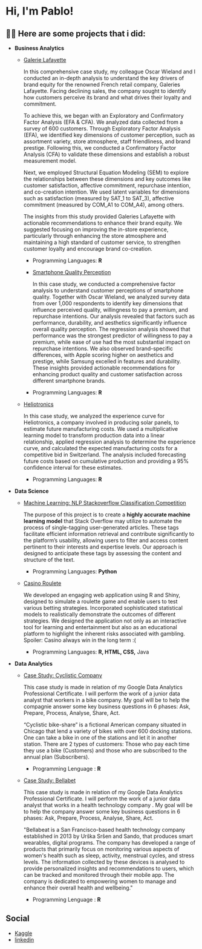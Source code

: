 <h1>Hi, I'm Pablo! 

<h2>👨‍💻 Here are some projects that i did:</h2>
  
- <b> **Business Analytics** </b>

  - [Galerie Lafayette](https://github.com/HuberPablo/Galeries-Lafayette)

     In this comprehensive case study, my colleague Oscar Wieland and I conducted an in-depth analysis to understand the key drivers of brand equity for the renowned French retail company, Galeries Lafayette. Facing declining sales, the company sought to identify how customers perceive its brand and what drives their loyalty and commitment.

    To achieve this, we began with an Exploratory and Confirmatory Factor Analysis (EFA & CFA). We analyzed data collected from a survey of 600 customers. Through Exploratory Factor Analysis (EFA), we identified key dimensions of customer perception, such as assortment variety, store atmosphere, staff friendliness, and brand prestige. Following this, we conducted a Confirmatory Factor Analysis (CFA) to validate these dimensions and establish a robust measurement model.

    Next, we employed Structural Equation Modeling (SEM) to explore the relationships between these dimensions and key outcomes like customer satisfaction, affective commitment, repurchase intention, and co-creation intention. We used latent variables for dimensions such as satisfaction (measured by SAT_1 to SAT_3), affective commitment (measured by COM_A1 to COM_A4), among others.

    The insights from this study provided Galeries Lafayette with actionable recommendations to enhance their brand equity. We suggested focusing on improving the in-store experience, particularly through enhancing the store atmosphere and maintaining a high standard of customer service, to strengthen customer loyalty and encourage brand co-creation.
      - Programming Languages: **R**

    - [Smartphone Quality Perception](https://github.com/HuberPablo/SmartphoneQualityPerception)

      In this case study, we conducted a comprehensive factor analysis to understand customer perceptions of smartphone quality. Together with Oscar Wieland, we analyzed survey data from over 1,000 respondents to identify key dimensions that influence perceived quality, willingness to pay a premium, and repurchase intentions. Our analysis revealed that factors such as performance, durability, and aesthetics significantly influence overall quality perception.
     The regression analysis showed that performance was the strongest predictor of willingness to pay a premium, while ease of use had the most substantial impact on repurchase intentions.
     We also observed brand-specific differences, with Apple scoring higher on aesthetics and prestige, while Samsung excelled in features and durability. These insights provided actionable recommendations for enhancing product quality and customer satisfaction across different smartphone brands.
     - Programming Languages: **R**
       
  - [Heliotronics](https://github.com/HuberPablo/Heliotronics)

    In this case study, we analyzed the experience curve for Heliotronics, a company involved in producing solar panels, to estimate future manufacturing costs.
    We used a multiplicative learning model to transform production data into a linear relationship, applied regression analysis to determine the experience curve, and calculated the expected manufacturing costs for a competitive bid in Switzerland.
    The analysis included forecasting future costs based on cumulative production and providing a 95% confidence interval for these estimates.
    - Programming Languages: **R**


- <b> **Data Science** </b>

  - [Machine Learning: NLP Stackoverflow Classification Competition](https://github.com/HuberPablo/Stackoverflow-Classification-)
    
    The purpose of this project is to create a **highly accurate machine learning model** that
    Stack Overflow may utilize to automate the process of single-tagging user-generated articles.
    These tags facilitate efficient information retrieval and contribute significantly to the platform’s
    usability, allowing users to filter and access content pertinent to their interests and expertise
    levels. Our approach is designed to anticipate these tags by assessing the content and structure
    of the text.
    - Programming Languages: **Python**
    
  - [Casino Roulete](https://github.com/SimoesBarbosaRicardo/Roulette-Lab)
    
    We developed an engaging web application using R and Shiny, designed to simulate a roulette game and enable users to test various betting strategies.
    Incorporated sophisticated statistical models to realistically demonstrate the outcomes of different strategies.
    We designed the application not only as an interactive tool for learning and entertainment but also as an educational platform to highlight the inherent risks associated with     gambling. Spoiler: Casino always win in the long term :(
    - Programming Languages: **R, HTML, CSS,** Java
      
- <b> **Data Analytics** </b>

  - [Case Study: Cyclistic Company](https://www.kaggle.com/code/pablouber/case-study-cyclistic-company)
  
      This case study is made in relation of my Google Data Analytics Professional Certificate. I will perform the work of a junior data analyst that workers in a bike company.
      My goal will be to help the compagnie answer some key business questions in 6 phases: Ask, Prepare, Process, Analyse, Share, Act.

      “Cyclistic bike-share” is a fictional American company situated in Chicago that lend a variety of bikes with over 600 docking stations. One can take a bike in one of the stations and let it in another station. There are         2 types of customers: Those who pay each time they use a bike (Customers) and those who are subscribed to the annual plan (Subscribers).
      - Programming Lenguage : **R**
    
   - [Case Study: Bellabet](https://www.kaggle.com/code/pablouber/case-study-bellabeat) 

      This case study is made in relation of my Google Data Analytics Professional Certificate. I will perform the work of a junior data analyst that works in a health technology company .
      My goal will be to help the company answer some key business questions in 6 phases: Ask, Prepare, Process, Analyse, Share, Act.

      "Bellabeat is a San Francisco-based health technology company established in 2013 by Urška Sršen and Sando, that produces smart wearables, digital programs. The company has developed a range of products that primarily           focus on monitoring various aspects of women's health such as sleep, activity, menstrual cycles, and stress levels. The information collected by these devices is analysed to provide personalized insights and                    recommendations to users, which can be tracked and monitored through their mobile app. The company is dedicated to empowering women to manage and enhance their overall health and wellbeing."
      - Programming Lenguage : **R**


<h2> Social </h2>

- [Kaggle](https://www.kaggle.com/pablo/code)
- [linkedin](https://www.kaggle.com/code/pablo/case-study-bellabeat)


